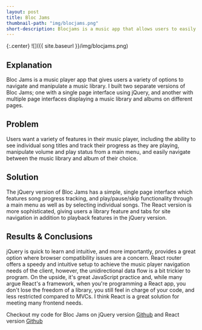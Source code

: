 ```yaml
---
layout: post
title: Bloc Jams
thumbnail-path: "img/blocjams.png"
short-description: Blocjams is a music app that allows users to easily create and edit chatrooms and messages in real time.
---
```


{:.center}
![]({{ site.baseurl }}/img/blocjams.png)

## Explanation
Bloc Jams is a music player app that gives users a variety of options to navigate and manipulate a music library. I built two separate versions of Bloc Jams; one with a single page interface using jQuery, and another with multiple page interfaces displaying a music library and albums on different pages.

## Problem
Users want a variety of features in their music player, including the ability to see individual song titles and track their progress as they are playing, manipulate volume and play status from a main menu, and easily navigate between the music library and album of their choice.

## Solution
The jQuery version of Bloc Jams has a simple, single page interface which features song progress tracking, and play/pause/skip functionality through a main menu as well as by selecting individual songs. The React version is more sophisticated, giving users a library feature and tabs for site navigation in addition to playback features in the jQuery version.

## Results & Conclusions
jQuery is quick to learn and intuitive, and more importantly, provides a great option where browser compatibility issues are a concern. React router offers a speedy and intuitive setup to achieve the music player navigation needs of the client, however, the unidirectional data flow is a bit trickier to program. On the upside, it's great JavaScript practice and, while many argue React's a framework, when you're programming a React app, you don't lose the freedom of a library, you still feel in charge of your code, and less restricted compared to MVCs. I think React is a great solution for meeting many frontend needs.

Checkout my code for Bloc Jams on jQuery version [Github](https://github.com/cheneyshreve/bloc-jams-jquery) and React version [Github](https://github.com/cheneyshreve/bloc-jams-react)
